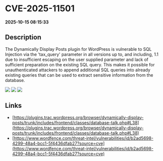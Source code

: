 # CVE-2025-11501

**2025-10-15 08:15:33**

## Description
The Dynamically Display Posts plugin for WordPress is vulnerable to SQL Injection via the 'tax_query' parameter in all versions up to, and including, 1.1 due to insufficient escaping on the user supplied parameter and lack of sufficient preparation on the existing SQL query.  This makes it possible for unauthenticated attackers to append additional SQL queries into already existing queries that can be used to extract sensitive information from the database.

![](https://img.shields.io/static/v1?label=Score&message=7.5&color=red)
![](https://img.shields.io/static/v1?label=Severity&message=HIGH&color=red)
![](https://img.shields.io/static/v1?label=CWE&message=SQL&color=green)

## Links
- [https://plugins.trac.wordpress.org/browser/dynamically-display-posts/trunk/includes/frontend/classes/database-talk.php#L38](https://plugins.trac.wordpress.org/browser/dynamically-display-posts/trunk/includes/frontend/classes/database-talk.php#L38)
- [https://www.wordfence.com/threat-intel/vulnerabilities/id/b2ad5698-4299-48a4-bcc1-5f4436dfab27?source=cve](https://www.wordfence.com/threat-intel/vulnerabilities/id/b2ad5698-4299-48a4-bcc1-5f4436dfab27?source=cve)

